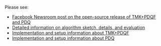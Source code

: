 Please see:

* [Facebook Newsroom post on the open-source release of TMK+PDQF and PDQ](https://newsroom.fb.com/news/2019/08/open-source-photo-video-matching)
* [Detailed information on algorithm sketch, details, and evaluation](https://github.com/facebook/ThreatExchange/blob/master/hashing/hashing.pdf)
* [Implementation and setup information about TMK+PDQF](https://github.com/facebook/ThreatExchange/blob/master/hashing/tmk/README.md)
* [Implementation and setup information about PDQ](https://github.com/facebook/ThreatExchange/blob/master/hashing/pdq/README.md)
